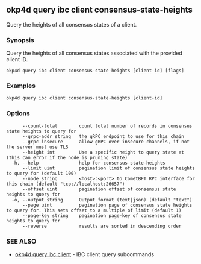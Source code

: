 ## okp4d query ibc client consensus-state-heights

Query the heights of all consensus states of a client.

### Synopsis

Query the heights of all consensus states associated with the provided client ID.

```
okp4d query ibc client consensus-state-heights [client-id] [flags]
```

### Examples

```
okp4d query ibc client consensus-state-heights [client-id]
```

### Options

```
      --count-total        count total number of records in consensus state heights to query for
      --grpc-addr string   the gRPC endpoint to use for this chain
      --grpc-insecure      allow gRPC over insecure channels, if not the server must use TLS
      --height int         Use a specific height to query state at (this can error if the node is pruning state)
  -h, --help               help for consensus-state-heights
      --limit uint         pagination limit of consensus state heights to query for (default 100)
      --node string        <host>:<port> to CometBFT RPC interface for this chain (default "tcp://localhost:26657")
      --offset uint        pagination offset of consensus state heights to query for
  -o, --output string      Output format (text|json) (default "text")
      --page uint          pagination page of consensus state heights to query for. This sets offset to a multiple of limit (default 1)
      --page-key string    pagination page-key of consensus state heights to query for
      --reverse            results are sorted in descending order
```

### SEE ALSO

* [okp4d query ibc client](okp4d_query_ibc_client.md)	 - IBC client query subcommands
